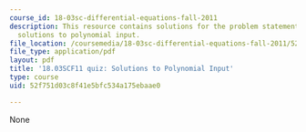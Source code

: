 ```yaml
---
course_id: 18-03sc-differential-equations-fall-2011
description: This resource contains solutions for the problem statements related to
  solutions to polynomial input.
file_location: /coursemedia/18-03sc-differential-equations-fall-2011/52f751d03c8f41e5bfc534a175ebaae0_MIT18_03SCF11_s16_4quiza.pdf
file_type: application/pdf
layout: pdf
title: '18.03SCF11 quiz: Solutions to Polynomial Input'
type: course
uid: 52f751d03c8f41e5bfc534a175ebaae0

---
```

None